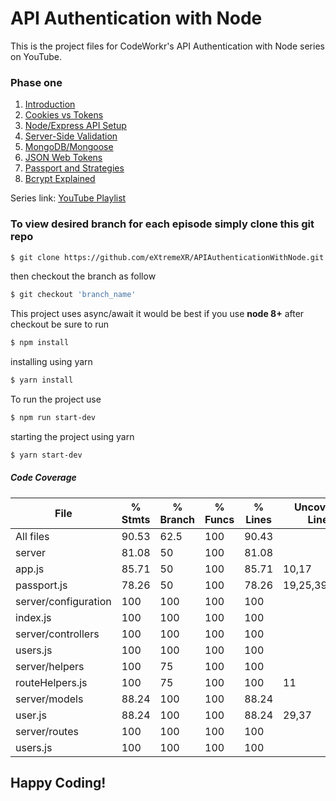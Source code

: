 # API Authentication with Node 
This is the project files for CodeWorkr's API Authentication with Node series on YouTube.

### Phase one
1. [Introduction](https://www.youtube.com/watch?v=zx6jnaLuB9Q&t=4s)
2. [Cookies vs Tokens](https://www.youtube.com/watch?v=4Y5a_iKXihw)
3. [Node/Express API Setup](https://www.youtube.com/watch?v=x_HRoXKo2es&t=2s)
4. [Server-Side Validation](https://www.youtube.com/watch?v=XFpV8b5937M)
5. [MongoDB/Mongoose](https://www.youtube.com/watch?v=QCJCglPLUgg)
6. [JSON Web Tokens](https://www.youtube.com/watch?v=YxFZC8FtRao)
7. [Passport and Strategies](https://www.youtube.com/watch?v=lbmOoZuElKI)
8. [Bcrypt Explained](https://www.youtube.com/watch?v=Peww_cdgka4&t=1063s)

Series link: [YouTube Playlist](https://www.youtube.com/watch?v=zx6jnaLuB9Q&list=PLSpJkDDmpFZ7GowbJE-mvX09zY9zfYatI)
### To view desired branch for each episode simply clone this git repo

```bash
$ git clone https://github.com/eXtremeXR/APIAuthenticationWithNode.git
```

then checkout the branch as follow

```bash
$ git checkout 'branch_name'
```

This project uses async/await it would be best if you use **node 8+**
after checkout be sure to run

```bash
$ npm install
```
installing using yarn
```bash
$ yarn install
```
To run the project use
```bash
$ npm run start-dev
```
starting the project using yarn
```bash
$ yarn start-dev
```

##### Code Coverage

|File                  |  % Stmts | % Branch |  % Funcs |  % Lines |Uncovered Lines |
|----------------------|----------|----------|----------|----------|----------------|
| All files            |    90.53 |     62.5 |      100 |    90.43 |                |
| server               |    81.08 |       50 |      100 |    81.08 |                |
|  app.js              |    85.71 |       50 |      100 |    85.71 |          10,17 |
|  passport.js         |    78.26 |       50 |      100 |    78.26 | 19,25,39,47,53 |
| server/configuration |      100 |      100 |      100 |      100 |                |
|  index.js            |      100 |      100 |      100 |      100 |                |
| server/controllers   |      100 |      100 |      100 |      100 |                |
|  users.js            |      100 |      100 |      100 |      100 |                |
| server/helpers       |      100 |       75 |      100 |      100 |                |
|  routeHelpers.js     |      100 |       75 |      100 |      100 |             11 |
| server/models        |    88.24 |      100 |      100 |    88.24 |                |
|  user.js             |    88.24 |      100 |      100 |    88.24 |          29,37 |
| server/routes        |      100 |      100 |      100 |      100 |                |
|  users.js            |      100 |      100 |      100 |      100 |                |

## Happy Coding!
